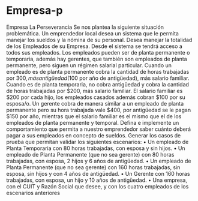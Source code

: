 # Empresa-p
Empresa La Perseverancia
Se nos plantea la siguiente situación problemática. Un emprendedor 
local desea un sistema que le permita manejar los sueldos y la nómina de su 
personal.
Desea manejar la totalidad de los Empleados de su Empresa. Desde el 
sistema se tendrá acceso a todos sus empleados. Los empleados pueden ser de 
planta permanente o temporaria, además hay gerentes, que también son 
empleados de planta permanente, pero siguen un régimen salarial particular. 
Cuando un empleado es de planta permanente cobra la cantidad de horas 
trabajadas por $300, más antigüedad ($100 por año de antigüedad), más salario 
familiar. Cuando es de planta temporaria, no cobra antigüedad y cobra la 
cantidad de horas trabajadas por $200, más salario familiar. El salario familiar es 
$200 por cada hijo, los empleados casados además cobran $100 por su esposa/o. 
Un gerente cobra de manera similar a un empleado de planta permanente pero 
su hora trabajada vale $400, por antigüedad se le pagan $150 por año, mientras 
que el salario familiar es el mismo que el de los empleados de planta permanente 
y temporal.
Defina e implemente un comportamiento que permita a nuestro 
emprendedor saber cuánto deberá pagar a sus empleados en concepto de 
sueldos.
Generar los casos de prueba que permitan validar los siguientes 
escenarios:
• Un empleado de Planta Temporaria con 80 horas trabajadas, 
con esposa y sin hijos.
• Un empleado de Planta Permanente (que no sea gerente) 
con 80 horas trabajadas, con esposa, 2 hijos y 6 años de 
antigüedad.
• Un empleado de Planta Permanente (que no sea gerente) 
con 160 horas trabajadas, sin esposa, sin hijos y con 4 años 
de antigüedad.
• Un Gerente con 160 horas trabajadas, con esposa, un hijo y 
10 años de antigüedad.
• Una empresa, con el CUIT y Razón Social que desee, y con 
los cuatro empleados de los escenarios anteriores
